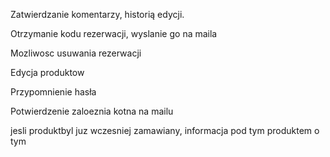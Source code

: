 Zatwierdzanie komentarzy, historią edycji.

Otrzymanie kodu rezerwacji, wyslanie go na maila

Mozliwosc usuwania rezerwacji

Edycja produktow

Przypomnienie hasła

Potwierdzenie zaloeznia kotna na mailu

jesli produktbyl juz wczesniej zamawiany, informacja pod tym produktem  o tym 
